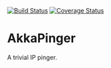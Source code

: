 [![Build Status](https://travis-ci.org/dawidkotarba/AkkaPinger.svg?branch=master)](https://travis-ci.org/dawidkotarba/AkkaPinger)
[![Coverage Status](https://coveralls.io/repos/github/dawidkotarba/AkkaPinger/badge.svg?branch=master)](https://coveralls.io/github/dawidkotarba/AkkaPinger?branch=master)

# AkkaPinger
A trivial IP pinger.
